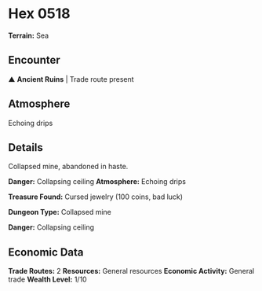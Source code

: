 # Hex 0518

**Terrain:** Sea

## Encounter
▲ **Ancient Ruins** | Trade route present

## Atmosphere
Echoing drips

## Details
Collapsed mine, abandoned in haste.

**Danger:** Collapsing ceiling
**Atmosphere:** Echoing drips

**Treasure Found:** Cursed jewelry (100 coins, bad luck)


**Dungeon Type:** Collapsed mine

**Danger:** Collapsing ceiling

## Economic Data
**Trade Routes:** 2
**Resources:** General resources
**Economic Activity:** General trade
**Wealth Level:** 1/10
